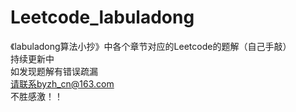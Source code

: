# Leetcode_labuladong
《labuladong算法小抄》中各个章节对应的Leetcode的题解（自己手敲）  
持续更新中  
如发现题解有错误疏漏  
请联系byzh_cn@163.com  
不胜感激！！
